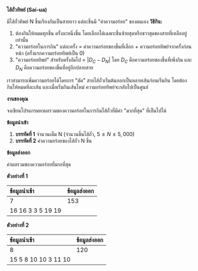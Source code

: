**ไส้ถั่วทิพย์ (Sai-ua)**

มีไส้ถั่วทิพย์ N ชิ้นเรียงกันเป็นสายยาว แต่ละชิ้นมี "ค่าความอร่อย" ของตนเอง
**วิธีกิน:**
1.  ต้องกินให้หมดทุกชิ้น ครั้งละหนึ่งชิ้น โดยเลือกได้เฉพาะชิ้นซ้ายสุดหรือขวาสุดของสายที่เหลืออยู่เท่านั้น
2.  "ความอร่อยในการกิน" แต่ละครั้ง = ค่าความอร่อยของชิ้นที่เลือก + ความอร่อยทิพย์จากครั้งก่อนหน้า (ครั้งแรกความอร่อยทิพย์เป็น 0)
3.  "ความอร่อยทิพย์" สำหรับครั้งถัดไป = $|D_C - D_N|$ โดย $D_C$ คือความอร่อยของชิ้นที่เพิ่งกิน และ $D_N$ คือความอร่อยของชิ้นที่อยู่อีกปลายสาย

เราสามารถเพิ่มความอร่อยได้โดยการ "ตัด" สายไส้ถั่วเริ่มต้นออกเป็นหลายเส้นก่อนเริ่มกิน โดยต้องกินให้หมดทีละเส้น และเมื่อเริ่มกินเส้นใหม่ ความอร่อยทิพย์จะกลับไปเป็นศูนย์

**งานของคุณ**

จงเขียนโปรแกรมหาผลรวมของความอร่อยในการกินไส้ถั่วที่มีค่า "มากที่สุด" ที่เป็นไปได้

**ข้อมูลนำเข้า**

1.  **บรรทัดที่ 1** จำนวนเต็ม N (จำนวนชิ้นไส้ถั่ว, $5 \le N \le 5,000$)
2.  **บรรทัดที่ 2** ค่าความอร่อยของไส้ถั่ว N ชิ้น

**ข้อมูลส่งออก**

ค่าผลรวมของความอร่อยที่มากที่สุด

**ตัวอย่างที่ 1**

| ข้อมูลนำเข้า | ข้อมูลส่งออก |
| :--- | :--- |
| 7 | 153 |
| 16 16 3 3 5 19 19 | |

**ตัวอย่างที่ 2**

| ข้อมูลนำเข้า | ข้อมูลส่งออก |
| :--- | :--- |
| 8 | 120 |
| 15 5 8 10 10 3 11 10 | |